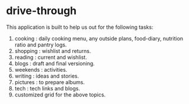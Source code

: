 # drive-through

This application is built to help us out for the following tasks: 
1. cooking : daily cooking menu, any outside plans, food-diary, nutrition ratio and pantry logs. 
2. shopping : wishlist and returns. 
3. reading : current and wishlist.
4. blogs : draft and final versioning. 
5. weekends : activities. 
6. writing : ideas and stories. 
7. pictures : to prepare albums. 
8. tech : tech links and blogs. 
9. customized grid for the above topics. 
